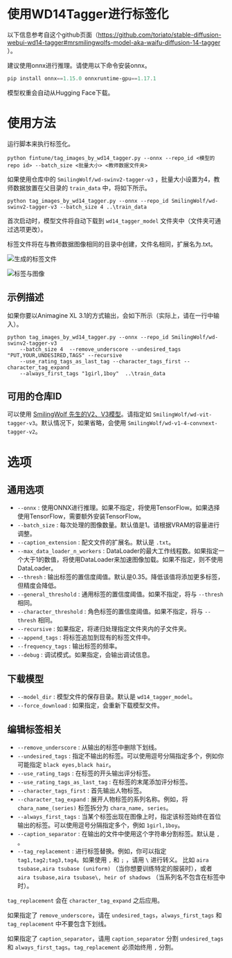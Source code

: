 # 使用WD14Tagger进行标签化

以下信息参考自这个github页面（https://github.com/toriato/stable-diffusion-webui-wd14-tagger#mrsmilingwolfs-model-aka-waifu-diffusion-14-tagger ）。

建议使用onnx进行推理。请使用以下命令安装onnx。

```powershell
pip install onnx==1.15.0 onnxruntime-gpu==1.17.1
```

模型权重会自动从Hugging Face下载。

# 使用方法

运行脚本来执行标签化。
```
python fintune/tag_images_by_wd14_tagger.py --onnx --repo_id <模型的repo id> --batch_size <批量大小> <教师数据文件夹>
```

如果使用仓库中的 `SmilingWolf/wd-swinv2-tagger-v3` ，批量大小设置为4，教师数据放置在父目录的 `train_data` 中，将如下所示。

```
python tag_images_by_wd14_tagger.py --onnx --repo_id SmilingWolf/wd-swinv2-tagger-v3 --batch_size 4 ..\train_data
```

首次启动时，模型文件将自动下载到 `wd14_tagger_model` 文件夹中（文件夹可通过选项更改）。

标签文件将在与教师数据图像相同的目录中创建，文件名相同，扩展名为.txt。

![生成的标签文件](https://user-images.githubusercontent.com/52813779/208910534-ea514373-1185-4b7d-9ae3-61eb50bc294e.png)

![标签与图像](https://user-images.githubusercontent.com/52813779/208910599-29070c15-7639-474f-b3e4-06bd5a3df29e.png)

## 示例描述

如果你要以Animagine XL 3.1的方式输出，会如下所示（实际上，请在一行中输入）。

```
python tag_images_by_wd14_tagger.py --onnx --repo_id SmilingWolf/wd-swinv2-tagger-v3 
    --batch_size 4  --remove_underscore --undesired_tags "PUT,YOUR,UNDESIRED,TAGS" --recursive 
    --use_rating_tags_as_last_tag --character_tags_first --character_tag_expand 
    --always_first_tags "1girl,1boy"  ..\train_data
```

## 可用的仓库ID

可以使用 [SmilingWolf 先生的V2、V3模型](https://huggingface.co/SmilingWolf)。请指定如 `SmilingWolf/wd-vit-tagger-v3`。默认情况下，如果省略，会使用 `SmilingWolf/wd-v1-4-convnext-tagger-v2`。

# 选项

## 通用选项

- `--onnx` : 使用ONNX进行推理。如果不指定，将使用TensorFlow。如果选择使用TensorFlow，需要额外安装TensorFlow。
- `--batch_size` : 每次处理的图像数量。默认值是1。请根据VRAM的容量进行调整。
- `--caption_extension` : 配文文件的扩展名。默认是 `.txt`。
- `--max_data_loader_n_workers` : DataLoader的最大工作线程数。如果指定一个大于1的数值，将使用DataLoader来加速图像加载。如果不指定，则不使用DataLoader。
- `--thresh` : 输出标签的置信度阈值。默认是0.35。降低该值将添加更多标签，但精度会降低。
- `--general_threshold` : 通用标签的置信度阈值。如果不指定，将与 `--thresh` 相同。
- `--character_threshold` : 角色标签的置信度阈值。如果不指定，将与 `--thresh` 相同。
- `--recursive` : 如果指定，将递归处理指定文件夹内的子文件夹。
- `--append_tags` : 将标签追加到现有的标签文件中。
- `--frequency_tags` : 输出标签的频率。
- `--debug` : 调试模式。如果指定，会输出调试信息。

## 下载模型

- `--model_dir` : 模型文件的保存目录。默认是 `wd14_tagger_model`。
- `--force_download` : 如果指定，会重新下载模型文件。

## 编辑标签相关

- `--remove_underscore` : 从输出的标签中删除下划线。
- `--undesired_tags` : 指定不输出的标签。可以使用逗号分隔指定多个，例如你可能指定 `black eyes,black hair`。
- `--use_rating_tags` : 在标签的开头输出评分标签。
- `--use_rating_tags_as_last_tag` : 在标签的末尾添加评分标签。
- `--character_tags_first` : 首先输出人物标签。
- `--character_tag_expand` : 展开人物标签的系列名称。例如，将 `chara_name_(series)` 标签拆分为 `chara_name, series`。
- `--always_first_tags` : 当某个标签出现在图像上时，指定该标签始终在首位输出的标签。可以使用逗号分隔指定多个，例如 `1girl,1boy`。
- `--caption_separator` : 在输出的文件中使用这个字符串分割标签。默认是 `, `。
- `--tag_replacement` : 进行标签替换。例如，你可以指定 `tag1,tag2;tag3,tag4`。如果使用 `,` 和 `;` ，请用 `\` 进行转义。
    比如 `aira tsubase,aira tsubase (uniform)` （当你想要训练特定的服装时），或者 `aira tsubase,aira tsubase\, heir of shadows` （当系列名不包含在标签中时）。

`tag_replacement` 会在 `character_tag_expand` 之后应用。

如果指定了 `remove_underscore`，请在 `undesired_tags`，`always_first_tags` 和 `tag_replacement` 中不要包含下划线。

如果指定了 `caption_separator`，请用 `caption_separator` 分割 `undesired_tags` 和 `always_first_tags`。`tag_replacement` 必须始终用 `,` 分割。

